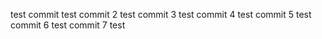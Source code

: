 test commit 
test commit 2 
test commit 3
test commit 4
test commit 5 
test commit 6
test commit 7 
test 
